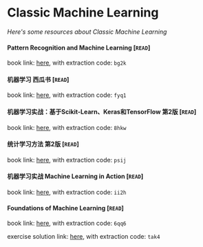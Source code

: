 # Classic Machine Learning
*Here's some resources about Classic Machine Learning*

#### Pattern Recognition and Machine Learning [`READ`]
book link: [here](https://pan.baidu.com/s/1lU9aA6l0f5tDah7r1FwHSA), with extraction code: `bg2k`

#### 机器学习 西瓜书 [`READ`]
book link: [here](https://pan.baidu.com/s/1telt9anNmBqQPbAt0ezvDw), with extraction code: `fyq1`

#### 机器学习实战：基于Scikit-Learn、Keras和TensorFlow 第2版 [`READ`]
book link: [here](https://pan.baidu.com/s/12__OY6yzVoCfcrX9n8elUw), with extraction code: `8hkw`

#### 统计学习方法 第2版 [`READ`]
book link: [here](https://pan.baidu.com/s/1oh6ygaSucDkNBfLDcNemWw), with extraction code: `psij`

#### 机器学习实战 Machine Learning in Action [`READ`]
book link: [here](https://pan.baidu.com/s/10V1kdmIJMsTuy0ToOU6wOw), with extraction code: `ii2h`

#### Foundations of Machine Learning [`READ`]
book link: [here](https://pan.baidu.com/s/1lbCQHa8HATTiq17pZSDFSQ), with extraction code: `6qq6`

exercise solution link: [here](https://pan.baidu.com/s/1jJIVKRtBfylZv0QIglU8CQ), with extraction code: `tak4`
